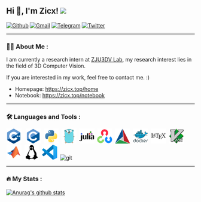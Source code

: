<h2> Hi 👋, I'm Zicx! <img src="https://media.giphy.com/media/mGcNjsfWAjY5AEZNw6/giphy.gif" width="50"></h2>


[![Github](https://img.shields.io/badge/-Github-000?style=flat&logo=Github&logoColor=white)](https://github.com/Xuer04)
[![Gmail](https://img.shields.io/badge/-Gmail-c14438?style=flat&logo=Gmail&logoColor=white)](mailto:zjajzcx3566@gmail.com)
[![Telegram](https://img.shields.io/badge/-Telegram-022?style=flat&logo=Telegram&logoColor=white)](https://telegram.me/Xuer04)
[![Twitter](https://img.shields.io/twitter/url?style=social&url=http%3A%2F%2Fs%2F%2Ftwitter.com%2FVercent5)](https://twitter.com/cxzhou35)


---

### :man_technologist: About Me :
I am currently a research intern at [ZJU3DV Lab](https://github.com/zju3dv), my research interest lies in the field of 3D Computer Vision.

If you are interested in my work, feel free to contact me. :)


- Homepage: https://zicx.top/home
- Notebook: https://zicx.top/notebook

---

### :hammer_and_wrench: Languages and Tools :
<div>
  <img src="https://github.com/devicons/devicon/blob/master/icons/cplusplus/cplusplus-original.svg" alt="cplusplus" width="40" height="40"/> &nbsp;
  <img src="https://github.com/devicons/devicon/blob/master/icons/c/c-original.svg" title="C" alt="C" width="40" height="40"/>&nbsp;
  <img src="https://github.com/devicons/devicon/blob/master/icons/python/python-original.svg" title="Python" alt="Python" width="40" height="40"/>&nbsp;
  <img src="https://github.com/devicons/devicon/blob/master/icons/go/go-original.svg" title="go" alt="go" width="40" height="40"/>&nbsp;
  <img src="https://github.com/devicons/devicon/blob/master/icons/julia/julia-original-wordmark.svg" title="Julia" alt="Julia" width="40" height="40"/>&nbsp;
  <img src="https://github.com/devicons/devicon/blob/master/icons/opencv/opencv-original.svg" title="Opencv" alt="Opencv" width="40" height="40"/>&nbsp;
  <img src="https://github.com/devicons/devicon/blob/master/icons/cmake/cmake-original.svg" title="cmake" alt="cmake" width="40" height="40"/>&nbsp;
  <img src="https://github.com/devicons/devicon/blob/master/icons/docker/docker-original-wordmark.svg" title="Docker" alt="Docker" width="40" height="40"/>&nbsp;
  <img src="https://github.com/devicons/devicon/blob/master/icons/latex/latex-original.svg" title="latex" alt="latex" width="40" height="40"/>&nbsp;
  <img src="https://github.com/devicons/devicon/blob/master/icons/vim/vim-original.svg" title="Vim" alt="Vim" width="40" height="40"/>&nbsp;
  <img src="https://github.com/devicons/devicon/blob/master/icons/matlab/matlab-original.svg" title="matlab" alt="matlab" width="40" height="40"/>&nbsp;
  <img src="https://github.com/devicons/devicon/blob/master/icons/linux/linux-plain.svg" title="Linux" alt="Linux" width="40" height="40"/>&nbsp;
  <img src="https://github.com/devicons/devicon/blob/master/icons/vscode/vscode-original.svg" title="Vscode" alt="Vscode" width="40" height="40"/>&nbsp;
  <img src="https://www.vectorlogo.zone/logos/git-scm/git-scm-icon.svg" alt="git" width="40" height="40"/>
</div>

---

### :fire: My Stats :

<a href="https://github.com/anuraghazra/github-readme-stats"><img align="center" src="https://github-readme-stats.vercel.app/api?username=Xuer04&show_icons=true&include_all_commits=true&theme=nord&hide_border=true" alt="Anurag's github stats" /></a>

